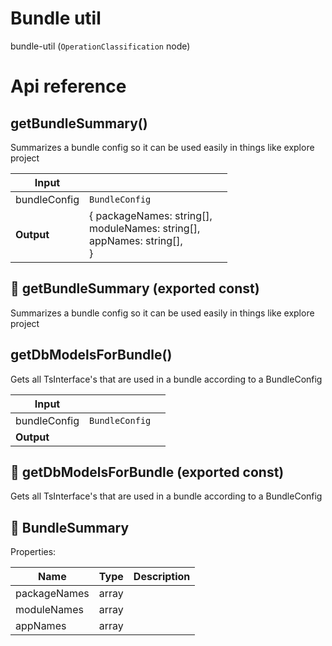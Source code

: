 # Bundle util

bundle-util (`OperationClassification` node)



# Api reference

## getBundleSummary()

Summarizes a bundle config so it can be used easily in things like explore project


| Input      |    |    |
| ---------- | -- | -- |
| bundleConfig | `BundleConfig` |  |
| **Output** | { packageNames: string[], <br />moduleNames: string[], <br />appNames: string[], <br /> }   |    |



## 📄 getBundleSummary (exported const)

Summarizes a bundle config so it can be used easily in things like explore project


## getDbModelsForBundle()

Gets all TsInterface's that are used in a bundle according to a BundleConfig


| Input      |    |    |
| ---------- | -- | -- |
| bundleConfig | `BundleConfig` |  |
| **Output** |    |    |



## 📄 getDbModelsForBundle (exported const)

Gets all TsInterface's that are used in a bundle according to a BundleConfig


## 🔹 BundleSummary

Properties: 

 | Name | Type | Description |
|---|---|---|
| packageNames  | array |  |
| moduleNames  | array |  |
| appNames  | array |  |


